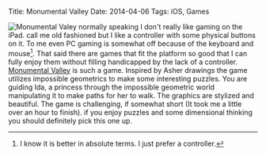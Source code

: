 Title: Monumental Valley
Date: 2014-04-06
Tags: iOS, Games

![Monumental Valey](/blog/images/201404-ida.png)
normally speaking I don't really like gaming on the iPad. call me old fashioned but I like a controller with some physical buttons on it. To me even PC gaming is somewhat off because of the keyboard and mouse[^kebms]. That said there are games that fit the platform so good that I can fully enjoy them without filling handicapped by the lack of a controller. [Monumental Valley](https://itunes.apple.com/nl/app/monument-valley/id728293409?l=en&mt=8) is such a game. Inspired by Asher drawings the game utilizes impossible geometrics to make some interesting puzzles. You are guiding Ida, a princess through the impossible geometric world manipulating it to make paths for her to walk. The graphics are stylized and beautiful. The game is challenging, if somewhat short (It took me a little over an hour to finish). if you enjoy puzzles and some dimensional thinking you should definitely pick this one up.
 

[^kebms]: I know it is better in absolute terms. I just prefer a controller.